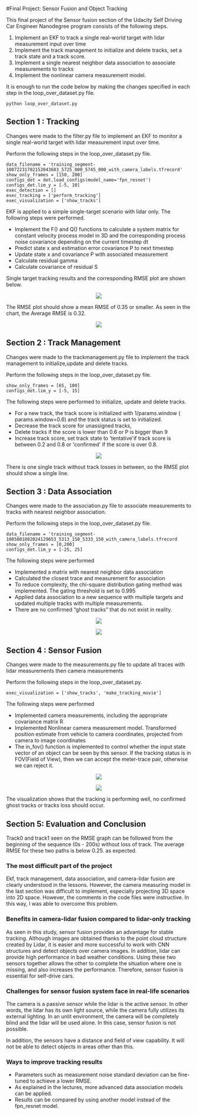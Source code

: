 
#Final Project: Sensor Fusion and Object Tracking

This final project of the Sensor fusion section of the Udacity Self Driving Car Engineer Nanodegree program consists of the following steps.

1. Implement an EKF to track a single real-world target with lidar measurement input over time
2. Implement the track management to initialize and delete tracks, set a track state and a track score.
3. Implement a single nearest neighbor data association to associate measurements to tracks
4. Implement the nonlinear camera measurement model.


It is enough to run the code below by making the changes specified in each step in the loop_over_dataset.py file.

```
python loop_over_dataset.py
```



## Section 1 : Tracking

Changes were made to the filter.py file to implement an EKF to monitor a single real-world target with lidar measurement input over time.

Perform the following steps in the loop_over_dataset.py file.

```
data_filename = 'training_segment-10072231702153043603_5725_000_5745_000_with_camera_labels.tfrecord'
show_only_frames = [150, 200]
configs_det = det.load_configs(model_name='fpn_resnet')
configs_det.lim_y = [-5, 10]
exec_detection = []
exec_tracking = ['perform_tracking']
exec_visualization = ['show_tracks']
```

EKF is applied to a simple single-target scenario with lidar only. The following steps were performed.

- Implement the F() and Q() functions to calculate a system matrix for constant velocity process model in 3D and the corresponding process noise covariance depending on the current timestep dt
- Predict state x and estimation error covariance P to next timestep
- Update state x and covariance P with associated measurement
- Calculate residual gamma
- Calculate covariance of residual S

Single target tracking results and the corresponding RMSE plot are shown below.


<p align="center">
<img src="img/final/Figure_1.png"/> 
</p>

The RMSE plot should show a mean RMSE of 0.35 or smaller. As seen in the chart, the Average RMSE is 0.32. 

<p align="center">
<img src="img/final/Figure_2.png"/> 
</p>


## Section 2 : Track Management


Changes were made to the trackmanagement.py file to implement the track management to initialize,update and delete tracks.

Perform the following steps in the loop_over_dataset.py file.


```
show_only_frames = [65, 100]
configs_det.lim_y = [-5, 15]
```

The following steps were performed to initialize, update and delete tracks.

- For a new track, the track score is initialized with 1/params.window ( params.window=0.6) and the track status is set to initialized. 
- Decrease the track score for unassigned tracks,
- Delete tracks if the score is lower than 0.6 or P is bigger than 9
- Increase track score, set track state to 'tentative'if track score is between 0.2 and 0.8 or 'confirmed'  if the score is over 0.8.

<p align="center">
<img src="img/final/Figure_3.png"/>
</p>
<p align="center"></p>

There is one single track without track losses in between, so the RMSE plot should show a single line. 

## Section 3 : Data Association

Changes were made to the association.py file to associate measurements to tracks with nearest neighbor association.



Perform the following steps in the loop_over_dataset.py file.
```
data_filename = 'training_segment-1005081002024129653_5313_150_5333_150_with_camera_labels.tfrecord
show_only_frames = [0,200]
configs_det.lim_y = [-25, 25]
```

The following steps were performed

- Implemented a matrix with nearest neighbor data association
- Calculated the closest trace and measurement for association
- To reduce complexity, the chi-square distribution gating method was implemented. The gating threshold is set to 0.995
- Applied data association to a new sequence with multiple targets and updated multiple tracks with multiple measurements.
- There are no confirmed “ghost tracks” that do not exist in reality.
<p align="center">
<img src="img/final/Figure_4.png"/>
</p>

<p align="center">
<img src="img/final/Figure_5.png"/>
</p>


## Section 4 : Sensor Fusion

Changes were made to the measurements.py file to update all traces with lidar measurements then camera measurements

Perform the following steps in the loop_over_dataset.py.

```
exec_visualization = ['show_tracks', 'make_tracking_movie']
```
The following steps were performed

- Implemented camera measurements, including the appropriate covariance matrix R
- Implemented Nonlinear camera measurement model. Transformed position estimate from vehicle to camera coordinates, projected from camera to image coordinates
- The in_fov() function is implemented to control whether the input state vector of an object can be seen by this sensor. If the tracking status is in FOV(Field of View), then we can accept the meter-trace pair, otherwise we can reject it.

<p align="center">
<img src="img/final/movie.gif"/> 
</p>


<p align="center">
<img src="img/final/Figure_7.png"/>
</p>

The visualization shows that the tracking is performing well, no confirmed ghost tracks or tracks loss should occur.


## Section 5: Evaluation and Conclusion
Track0 and track1 seen on the RMSE graph can be followed from the beginning of the sequence (0s - 200s) without loss of track. The average RMSE for these two paths is below 0.25. as expected.

### The most difficult part of the project
Ekf, track management, data association, and camera-lidar fusion are clearly understood in the lessons. However, the camera measuring model in the last section was difficult to implement, especially projecting 3D space into 2D space. However, the comments in the code files were instructive. In this way, I was able to overcome this problem.

### Benefits in camera-lidar fusion compared to lidar-only tracking 
As seen in this study, sensor fusion provides an advantage for stable tracking. Although images are obtained thanks to the point cloud structure created by Lidar, it is easier and more successful to work with CNN structures and detect objects over camera images. In addition, lidar can provide high performance in bad weather conditions. Using these two sensors together allows the other to complete the situation where one is missing, and also increases the performance. Therefore, sensor fusion is essential for self-drive cars.
### Challenges for sensor fusion system face in real-life scenarios
The camera is a passive sensor while the lidar is the active sensor. In other words, the lidar has its own light source, while the camera fully utilizes its external lighting. In an unlit environment, the camera will be completely blind and the lidar will be used alone. In this case, sensor fusion is not possible.

In addition, the sensors have a distance and field of view capability. It will not be able to detect objects in areas other than this.
### Ways to improve tracking results

- Parameters such as measurement noise standard deviation can be fine-tuned to achieve a lower RMSE. 
- As explained in the lectures, more advanced data association models can be applied.
- Results can be compared by using another model instead of the fpn_resnet model.

